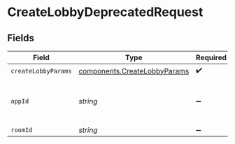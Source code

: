# CreateLobbyDeprecatedRequest


## Fields

| Field                                                                        | Type                                                                         | Required                                                                     | Description                                                                  | Example                                                                      |
| ---------------------------------------------------------------------------- | ---------------------------------------------------------------------------- | ---------------------------------------------------------------------------- | ---------------------------------------------------------------------------- | ---------------------------------------------------------------------------- |
| `createLobbyParams`                                                          | [components.CreateLobbyParams](../../models/components/createlobbyparams.md) | :heavy_check_mark:                                                           | N/A                                                                          |                                                                              |
| `appId`                                                                      | *string*                                                                     | :heavy_minus_sign:                                                           | N/A                                                                          | app-af469a92-5b45-4565-b3c4-b79878de67d2                                     |
| `roomId`                                                                     | *string*                                                                     | :heavy_minus_sign:                                                           | N/A                                                                          | 2swovpy1fnunu                                                                |